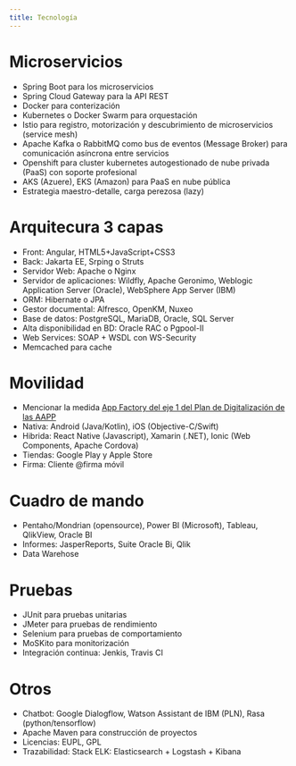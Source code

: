 ```yaml
---
title: Tecnología
---
```


# Microservicios

* Spring Boot para los microservicios
* Spring Cloud Gateway para la API REST
* Docker para conterización
* Kubernetes o Docker Swarm para orquestación
* Istio para registro, motorización y descubrimiento de microservicios (service mesh)
* Apache Kafka o RabbitMQ como bus de eventos (Message Broker) para comunicación asíncrona entre servicios
* Openshift para cluster kubernetes autogestionado de nube privada (PaaS) con soporte profesional
* AKS (Azuere), EKS (Amazon) para PaaS en nube pública
* Estrategia maestro-detalle, carga perezosa (lazy)

# Arquitecura 3 capas

* Front: Angular, HTML5+JavaScript+CSS3
* Back: Jakarta EE, Srping o Struts
* Servidor Web: Apache o Nginx
* Servidor de aplicaciones: Wildfly, Apache Geronimo, Weblogic Application Server (Oracle), WebSphere App Server (IBM)
* ORM: Hibernate o JPA
* Gestor documental: Alfresco, OpenKM, Nuxeo
* Base de datos: PostgreSQL, MariaDB, Oracle, SQL Server
* Alta disponibilidad en BD: Oracle RAC o Pgpool-II
* Web Services: SOAP + WSDL con WS-Security
* Memcached para cache

# Movilidad

* Mencionar la medida [App Factory del eje 1 del Plan de Digitalización de las AAPP](https://administracionelectronica.gob.es/pae_Home/pae_Estrategias/Estrategia-TIC/Plan-Digitalizacion-AAPP.html)
* Nativa: Android (Java/Kotlin), iOS (Objective-C/Swift)
* Hibrida: React Native (Javascript), Xamarin (.NET), Ionic (Web Components, Apache Cordova)
* Tiendas: Google Play y Apple Store
* Firma: Cliente @firma móvil

# Cuadro de mando

* Pentaho/Mondrian (opensource), Power BI (Microsoft), Tableau, QlikView, Oracle BI
* Informes: JasperReports, Suite Oracle Bi, Qlik
* Data Warehose

# Pruebas

* JUnit para pruebas unitarias
* JMeter para pruebas de rendimiento
* Selenium para pruebas de comportamiento
* MoSKito para monitorización
* Integración continua: Jenkis, Travis CI

# Otros

* Chatbot: Google Dialogflow, Watson Assistant de IBM (PLN), Rasa (python/tensorflow)
* Apache Maven para construcción de proyectos
* Licencias: EUPL, GPL
* Trazabilidad: Stack ELK: Elasticsearch + Logstash + Kibana
